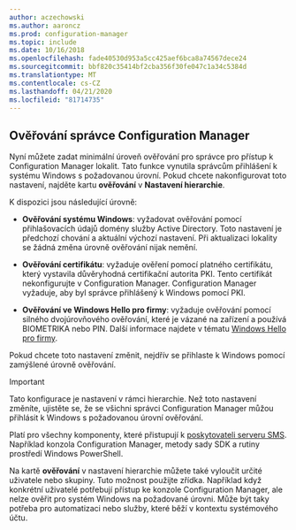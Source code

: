 ```yaml
---
author: aczechowski
ms.author: aaroncz
ms.prod: configuration-manager
ms.topic: include
ms.date: 10/16/2018
ms.openlocfilehash: fade40530d953a5cc425aef6bca8a74567dece24
ms.sourcegitcommit: bbf820c35414bf2cba356f30fe047c1a34c5384d
ms.translationtype: MT
ms.contentlocale: cs-CZ
ms.lasthandoff: 04/21/2020
ms.locfileid: "81714735"
---
```

## <a name="configuration-manager-administrator-authentication"></a><a name="bkmk_auth"></a>Ověřování správce Configuration Manager
<!--1357013-->

Nyní můžete zadat minimální úroveň ověřování pro správce pro přístup k Configuration Manager lokalit. Tato funkce vynutila správcům přihlášení k systému Windows s požadovanou úrovní. Pokud chcete nakonfigurovat toto nastavení, najděte kartu **ověřování** v **Nastavení hierarchie**. 

K dispozici jsou následující úrovně:

- **Ověřování systému Windows**: vyžadovat ověřování pomocí přihlašovacích údajů domény služby Active Directory. Toto nastavení je předchozí chování a aktuální výchozí nastavení. Při aktualizaci lokality se žádná změna úrovně ověřování nijak nemění.  

- **Ověřování certifikátu**: vyžaduje ověření pomocí platného certifikátu, který vystavila důvěryhodná certifikační autorita PKI. Tento certifikát nekonfigurujte v Configuration Manager. Configuration Manager vyžaduje, aby byl správce přihlášený k Windows pomocí PKI.  

- **Ověřování ve Windows Hello pro firmy**: vyžaduje ověřování pomocí silného dvojúrovňového ověřování, které je vázané na zařízení a používá BIOMETRIKA nebo PIN. Další informace najdete v tématu [Windows Hello pro firmy](https://docs.microsoft.com/windows/security/identity-protection/hello-for-business/hello-identity-verification).  

Pokud chcete toto nastavení změnit, nejdřív se přihlaste k Windows pomocí zamýšlené úrovně ověřování. 

> [!Important]  
> Tato konfigurace je nastavení v rámci hierarchie. Než toto nastavení změníte, ujistěte se, že se všichni správci Configuration Manager můžou přihlásit k Windows s požadovanou úrovní ověřování. 
> 
> Platí pro všechny komponenty, které přistupují k [poskytovateli serveru SMS](../../../plan-design/hierarchy/plan-for-the-sms-provider.md). Například konzola Configuration Manager, metody sady SDK a rutiny prostředí Windows PowerShell.  

Na kartě **ověřování** v nastavení hierarchie můžete také vyloučit určité uživatele nebo skupiny. Tuto možnost použijte zřídka. Například když konkrétní uživatelé potřebují přístup ke konzole Configuration Manager, ale nelze ověřit pro systém Windows na požadované úrovni. Může být taky potřeba pro automatizaci nebo služby, které běží v kontextu systémového účtu.



